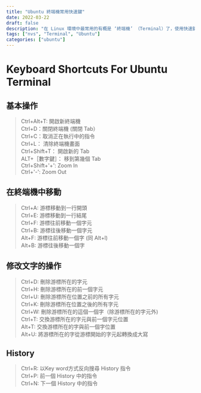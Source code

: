 ```yaml
---
title: "Ubuntu 終端機常用快速鍵"
date: 2022-03-22
draft: false
description: "在 Linux 環境中最常用的有概是 ‘終端機’ （Terminal）了，使用快速鍵更能幫助你加快了日常的工作"
tags: ["nvs", "Terminal", "Ubuntu"]
categories: ["ubuntu"]
---
```


# Keyboard Shortcuts For Ubuntu Terminal

## 基本操作
> Ctrl+Alt+T: 開啟新終端機  
> Ctrl+D：關閉終端機 (關閉 Tab）  
> Ctrl+C：取消正在執行中的指令  
> Ctrl+L： 清除終端機畫面  
> Ctrl+Shift+T： 開啟新的 Tab  
> ALT+［數字鍵］： 移到第幾個 Tab  
> Ctrl+Shift+'+': Zoom In   
> Ctrl+'-': Zoom Out

## 在終端機中移動
>Ctrl+A: 游標移動到一行開頭  
>Ctrl+E: 游標移動到一行結尾  
>Ctrl+F: 游標往前移動一個字元  
>Ctrl+B: 游標往後移動一個字元  
>Alt+F: 游標往前移動一個字 (同 Alt+l)  
>Alt+B: 游標往後移動一個字

## 修改文字的操作
>Ctrl+D: 刪除游標所在的字元  
>Ctrl+H: 刪除游標所在的前一個字元  
>Ctrl+U: 刪除游標所在位置之前的所有字元  
>Ctrl+K: 刪除游標所在位置之後的所有字元  
>Ctrl+W: 刪除游標所在的這個一個字（除游標所在的字元外)  
>Ctrl+T: 交換游標所在的字元與前一個字元位置  
>Alt+T: 交換游標所在的字與前一個字位置  
>Alt+U: 將游標所在的字從游標開始的字元起轉換成大寫 

## History
>Ctrl+R: 以Key word方式反向搜尋 History 指令  
>Ctrl+P: 前一個 History 中的指令  
>Ctrl+N: 下一個 History 中的指令  